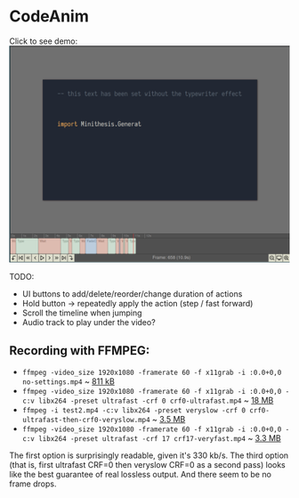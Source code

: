 # CodeAnim

Click to see demo:
[![Screenshot](https://github.com/Janiczek/codeanim/raw/master/doc/screenshot.png)](https://github.com/Janiczek/codeanim/raw/master/doc/screencast.mp4)

TODO:
* UI buttons to add/delete/reorder/change duration of actions
* Hold button -> repeatedly apply the action (step / fast forward)
* Scroll the timeline when jumping
* Audio track to play under the video?

## Recording with FFMPEG:

* `ffmpeg -video_size 1920x1080 -framerate 60 -f x11grab -i :0.0+0,0 no-settings.mp4` ~ [811 kB](https://github.com/Janiczek/codeanim/raw/master/doc/tests/no-settings.mp4)
* `ffmpeg -video_size 1920x1080 -framerate 60 -f x11grab -i :0.0+0,0 -c:v libx264 -preset ultrafast -crf 0 crf0-ultrafast.mp4` ~ [18 MB](https://github.com/Janiczek/codeanim/raw/master/doc/tests/crf0-ultrafast.mp4)
* `ffmpeg -i test2.mp4 -c:v libx264 -preset veryslow -crf 0 crf0-ultrafast-then-crf0-veryslow.mp4` ~ [3.5 MB](https://github.com/Janiczek/codeanim/raw/master/doc/tests/crf0-ultrafast-then-crf0-veryslow.mp4)
* `ffmpeg -video_size 1920x1080 -framerate 60 -f x11grab -i :0.0+0,0 -c:v libx264 -preset ultrafast -crf 17 crf17-veryfast.mp4` ~ [3.3 MB](https://github.com/Janiczek/codeanim/raw/master/doc/tests/crf17-ultrafast.mp4)

The first option is surprisingly readable, given it's 330 kb/s.
The third option (that is, first ultrafast CRF=0 then veryslow CRF=0 as a second
pass) looks like the best guarantee of real lossless output. And there seem to
be no frame drops.
